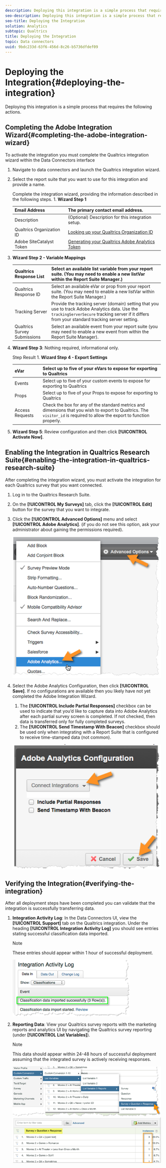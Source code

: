 ```yaml
---
description: Deploying this integration is a simple process that requires the following actions.
seo-description: Deploying this integration is a simple process that requires the following actions.
seo-title: Deploying the Integration
solution: Analytics
subtopic: Qualtrics
title: Deploying the Integration
topic: Data connectors
uuid: 9bdc233d-63f6-456d-8c26-b5736dfdef09
---
```


# Deploying the Integration{#deploying-the-integration}

Deploying this integration is a simple process that requires the following actions.

## Completing the Adobe Integration Wizard{#completing-the-adobe-integration-wizard}

To activate the integration you must complete the Qualtrics integration wizard within the Data Connectors interface

1. Navigate to data connectors and launch the Qualtrics integration wizard. 
1. Select the report suite that you want to use for this integration and provide a name.

   Complete the integration wizard, providing the information described in the following steps. 1. **Wizard Step 1**

   |  Email Address  | The primary contact email address.  |
   |---|---|
   |  Description  | (Optional) Description for this integration setup.  |
   |  Qualtrics Organization ID  | [Looking up your Qualtrics Organization ID](../qualtrics-overview/qualtrics-org-id.md)  |
   |  Adobe SiteCatalyst Token  | [Generating your Qualtrics Adobe Analytics Token](../qualtrics-overview/qualtrics-token.md)  |

1. **Wizard Step 2 - Variable Mappings**

   |  Qualtrics Response List  | Select an available list variable from your report suite. (You may need to enable a new listVar within the Report Suite Manager.)  |
   |---|---|
   |  Qualtrics Response ID  | Select an available eVar or prop from your report suite. (You may need to enable a new listVar within the Report Suite Manager.)  |
   |  Tracking Server  |Provide the tracking server (domain) setting that you use to track Adobe Analytics data. Use the `trackingServerSecure` tracking server if it differs from your standard tracking server setting.  |
   |  Qualtrics Survey Submissions  | Select an available event from your report suite (you may need to enable a new event from within the Report Suite Manager).  |

1. **Wizard Step 3**: Nothing required, informational only.

   Step Result 1. **Wizard Step 4 - Export Settings**

   |  eVar  | Select up to five of your eVars to expose for exporting to Qualtrics  |
   |---|---|
   |  Events  | Select up to five of your custom events to expose for exporting to Qualtrics  |
   |  Props  | Select up to five of your Props to expose for exporting to Qualtrics  |
   |  Access Requests  |Check the box for any of the standard metrics and dimensions that you wish to export to Qualtrics. The `visitor_id` is required to allow the export to function properly.  |

1. **Wizard Step 5**: Review configuration and then click **[!UICONTROL Activate Now]**.

## Enabling the Integration in Qualtrics Research Suite{#enabling-the-integration-in-qualtrics-research-suite}

After completing the integration wizard, you must activate the integration for each Qualtrics survey that you want connected.

1. Log in to the Qualtrics Research Suite.
1. On the **[!UICONTROL My Surveys]** tab, click the **[!UICONTROL Edit]** button for the survey that you want to integrate.
1. Click the **[!UICONTROL Advanced Options]** menu and select **[!UICONTROL Adobe Analytics]**. (if you do not see this option, ask your administrator about gaining the permissions required).

   ![](assets/advanced_options.png)

1. Select the Adobe Analytics Configuration, then click **[!UICONTROL Save]**. If no configurations are available then you likely have not yet completed the Adobe Integration Wizard.
   1. The **[!UICONTROL Include Partial Responses]** checkbox can be used to indicate that you’d like to capture data into Adobe Analytics after each partial survey screen is completed. If not checked, then data is transferred only for fully completed surveys.
   1. The **[!UICONTROL Send Timestamp With Beacon]** checkbox should be used only when integrating with a Report Suite that is configured to receive time-stamped data (not common).

   ![](assets/integration_config.png)

## Verifying the Integration{#verifying-the-integration}

After all deployment steps have been completed you can validate that the integration is successfully transferring data.

1. **Integration Activity Log**: In the Data Connectors UI, view the **[!UICONTROL Support]** tab on the Qualtrics integration. Under the heading **[!UICONTROL Integration Activity Log]** you should see entries stating successful classification data imported.

   >[!NOTE]
   >
   >These entries should appear within 1 hour of successful deployment.

   ![](assets/verify-1.png)

1. **Reporting Data**: View your Qualtrics survey reports with the marketing reports and analytics UI by navigating the Qualtrics survey reporting (under **[!UICONTROL List Variables]**).

   >[!NOTE]
   >
   >This data should appear within 24-48 hours of successful deployment assuming that the integrated survey is actively receiving responses.

   ![](assets/verify-2.png) ![](assets/verify-3.png)

   
